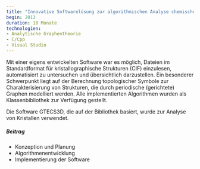 ```yaml
---
title: "Innovative Softwarelösung zur algorithmischen Analyse chemischer Kristallstrukturen"
begin: 2013
duration: 18 Monate
technologien:
- Analytische Graphentheorie
- C/Cpp
- Visual Studio
---
```


Mit einer eigens entwickelten Software war es möglich, Dateien im Standardformat für kristallographische Strukturen (CIF) einzulesen, automatisiert zu untersuchen und übersichtlich darzustellen. Ein besonderer Schwerpunkt liegt auf der Berechnung topologischer Symbole zur Charakterisierung von Strukturen, die durch periodische (gerichtete) Graphen modelliert werden. Alle implementierten Algorithmen wurden als Klassenbibliothek zur Verfügung gestellt.

Die Software GTECS3D, die auf der Bibliothek basiert, wurde zur Analyse von Kristallen verwendet.
##### Beitrag
- Konzeption und Planung
- Algorithmenentwicklung
- Implementierung der Software

